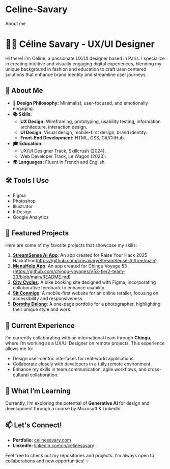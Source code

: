 # Celine-Savary
About me
# 👩‍💻 Céline Savary - UX/UI Designer  

Hi there! I'm Céline, a passionate UX/UI designer based in Paris. I specialize in creating intuitive and visually engaging digital experiences, blending my unique background in fashion and education to craft user-centered solutions that enhance brand identity and streamline user journeys.  

## 🌟 About Me  
- **🎨 Design Philosophy:** Minimalist, user-focused, and emotionally engaging.  
- **📚 Skills:**  
  - **UX Design:** Wireframing, prototyping, usability testing, information architecture, interaction design.  
  - **UI Design:** Visual design, mobile-first design, brand identity.  
  - **Front-End Development:** HTML, CSS, Git/GitHub.  
- **🎓 Education:**  
  - UX/UI Designer Track, Skillcrush (2024).  
  - Web Developer Track, Le Wagon (2023).  
- **🌍 Languages:** Fluent in French and English.  

## 🛠️ Tools I Use  
- Figma  
- Photoshop  
- Illustrator  
- InDesign  
- Google Analytics  

## 🚀 Featured Projects  
Here are some of my favorite projects that showcase my skills:  
1. [**StreamSense AI App**](https://github.com/cmsavary/StreamSense-AI/tree/main): An app created for Raise Your Hack 2025 Hackathon(https://github.com/cmsavary/StreamSense-AI/tree/main)
2. [**MenuHelp App**](https://chingu-voyages.github.io/V53-tier2-team-23/): An app created for Chingu Voyage 53 (https://github.com/chingu-voyages/V53-tier2-team-23/blob/main/README.md)
3. [**City Cycles**](https://celinesavary.com/p/City-Cycles): A bike booking site designed with Figma, incorporating collaborative feedback to enhance usability.  
4. [**Sit Conmigo**](https://celinesavary.com/p/Sit-Conmigo): A mobile-first website for an online retailer, focusing on accessibility and responsiveness.  
5. [**Dorothy Delong**](https://celinesavary.com/p/Dorothy-Delong): A one-page portfolio for a photographer, highlighting their unique style and work.  

## 💼 Current Experience  
I’m currently collaborating with an international team through **Chingu**, where I’m working as a UX/UI Designer on remote projects. This experience allows me to:  
- Design user-centric interfaces for real-world applications.  
- Collaborate closely with developers in a fully remote environment.  
- Enhance my skills in team communication, agile workflows, and cross-cultural collaboration.  

## 🌟 What I’m Learning  
Currently, I’m exploring the potential of **Generative AI** for design and development through a course by Microsoft & LinkedIn.  

## 📫 Let's Connect!  
- **Portfolio:** [celinesavary.com](http://celinesavary.com)  
- **LinkedIn:** [linkedin.com/in/celinesavary](https://www.linkedin.com/in/celinesavary/)  

Feel free to check out my repositories and projects. I'm always open to collaborations and new opportunities! ✨  
